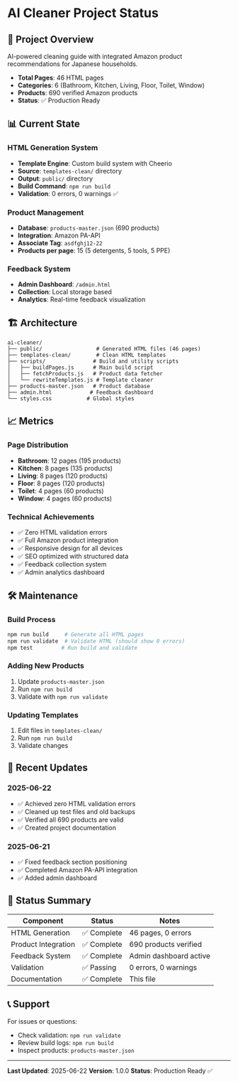 # AI Cleaner Project Status

## 🚀 Project Overview
AI-powered cleaning guide with integrated Amazon product recommendations for Japanese households.

- **Total Pages**: 46 HTML pages
- **Categories**: 6 (Bathroom, Kitchen, Living, Floor, Toilet, Window)
- **Products**: 690 verified Amazon products
- **Status**: ✅ Production Ready

## 📊 Current State

### HTML Generation System
- **Template Engine**: Custom build system with Cheerio
- **Source**: `templates-clean/` directory
- **Output**: `public/` directory
- **Build Command**: `npm run build`
- **Validation**: 0 errors, 0 warnings ✅

### Product Management
- **Database**: `products-master.json` (690 products)
- **Integration**: Amazon PA-API
- **Associate Tag**: `asdfghj12-22`
- **Products per page**: 15 (5 detergents, 5 tools, 5 PPE)

### Feedback System
- **Admin Dashboard**: `/admin.html`
- **Collection**: Local storage based
- **Analytics**: Real-time feedback visualization

## 🏗️ Architecture

```
ai-cleaner/
├── public/                 # Generated HTML files (46 pages)
├── templates-clean/        # Clean HTML templates
├── scripts/               # Build and utility scripts
│   ├── buildPages.js      # Main build script
│   ├── fetchProducts.js   # Product data fetcher
│   └── rewriteTemplates.js # Template cleaner
├── products-master.json   # Product database
├── admin.html            # Feedback dashboard
└── styles.css           # Global styles
```

## 📈 Metrics

### Page Distribution
- **Bathroom**: 12 pages (195 products)
- **Kitchen**: 8 pages (135 products)
- **Living**: 8 pages (120 products)
- **Floor**: 8 pages (120 products)
- **Toilet**: 4 pages (60 products)
- **Window**: 4 pages (60 products)

### Technical Achievements
- ✅ Zero HTML validation errors
- ✅ Full Amazon product integration
- ✅ Responsive design for all devices
- ✅ SEO optimized with structured data
- ✅ Feedback collection system
- ✅ Admin analytics dashboard

## 🛠️ Maintenance

### Build Process
```bash
npm run build     # Generate all HTML pages
npm run validate  # Validate HTML (should show 0 errors)
npm test         # Run build and validate
```

### Adding New Products
1. Update `products-master.json`
2. Run `npm run build`
3. Validate with `npm run validate`

### Updating Templates
1. Edit files in `templates-clean/`
2. Run `npm run build`
3. Validate changes

## 📝 Recent Updates

### 2025-06-22
- ✅ Achieved zero HTML validation errors
- ✅ Cleaned up test files and old backups
- ✅ Verified all 690 products are valid
- ✅ Created project documentation

### 2025-06-21
- ✅ Fixed feedback section positioning
- ✅ Completed Amazon PA-API integration
- ✅ Added admin dashboard

## 🚦 Status Summary

| Component | Status | Notes |
|-----------|--------|-------|
| HTML Generation | ✅ Complete | 46 pages, 0 errors |
| Product Integration | ✅ Complete | 690 products verified |
| Feedback System | ✅ Complete | Admin dashboard active |
| Validation | ✅ Passing | 0 errors, 0 warnings |
| Documentation | ✅ Complete | This file |

## 📞 Support

For issues or questions:
- Check validation: `npm run validate`
- Review build logs: `npm run build`
- Inspect products: `products-master.json`

---

**Last Updated**: 2025-06-22
**Version**: 1.0.0
**Status**: Production Ready ✅